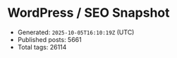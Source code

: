 # WordPress / SEO Snapshot

- Generated: `2025-10-05T16:10:19Z` (UTC)
- Published posts: 5661
- Total tags: 26114
